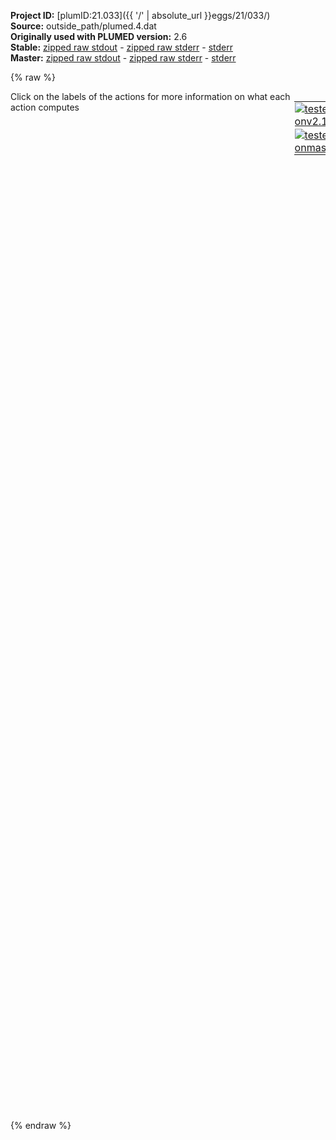 **Project ID:** [plumID:21.033]({{ '/' | absolute_url }}eggs/21/033/)  
**Source:** outside_path/plumed.4.dat  
**Originally used with PLUMED version:** 2.6  
**Stable:** [zipped raw stdout](plumed.4.dat.plumed.stdout.txt.zip) - [zipped raw stderr](plumed.4.dat.plumed.stderr.txt.zip) - [stderr](plumed.4.dat.plumed.stderr)  
**Master:** [zipped raw stdout](plumed.4.dat.plumed_master.stdout.txt.zip) - [zipped raw stderr](plumed.4.dat.plumed_master.stderr.txt.zip) - [stderr](plumed.4.dat.plumed_master.stderr)  

{% raw %}
<div style="width: 100%; float:left">
<div style="width: 90%; float:left" id="value_details_data/outside_path/plumed.4.dat"> Click on the labels of the actions for more information on what each action computes </div>
<div style="width: 10%; float:left"><table><tr><td style="padding:1px"><a href="plumed.4.dat.plumed.stderr"><img src="https://img.shields.io/badge/v2.10-failed-red.svg" alt="tested onv2.10" /></a></td></tr><tr><td style="padding:1px"><a href="plumed.4.dat.plumed_master.stderr"><img src="https://img.shields.io/badge/master-failed-red.svg" alt="tested onmaster" /></a></td></tr></table></div></div>
<pre style="width=97%;">
<span class="plumedtooltip" style="color:green">INCLUDE<span class="right">Includes an external input file, similar to #include in C preprocessor. <a href="https://www.plumed.org/doc-master/user-doc/html/_i_n_c_l_u_d_e.html" style="color:green">More details</a><i></i></span></span> <span class="plumedtooltip">FILE<span class="right">file to be included<i></i></span></span>=../base.dat

<span style="display:none;" id="data/outside_path/plumed.4.dat">The INCLUDE action with label <b></b> calculates something</span><span class="plumedtooltip" style="color:green">PATHCV<span class="right">This action is not part of PLUMED and was included by using a LOAD command <a href="https://www.plumed.org/doc-master/user-doc/html/_l_o_a_d.html" style="color:green">More details</a><i></i></span></span> LABEL=<b name="data/outside_path/plumed.4.datpcv" onclick='showPath("data/outside_path/plumed.4.dat","data/outside_path/plumed.4.datpcv","data/outside_path/plumed.4.datpcv","brown")'>pcv</b> ARG=cBR,sBR,tBF INFILE=in_cycle.input HALFLIFE=10000 PACE=500 WALKERS_RSTRIDE=500 WALKERS_ID=4 WALKERS_N=12 WALKERS_DIR=out1

<b name="data/outside_path/plumed.4.datc" onclick='showPath("data/outside_path/plumed.4.dat","data/outside_path/plumed.4.datc","data/outside_path/plumed.4.datc","brown")'>c</b>: <span class="plumedtooltip" style="color:green">CONSTANT<span class="right">Create a constant value that can be passed to actions <a href="https://www.plumed.org/doc-master/user-doc/html/_c_o_n_s_t_a_n_t.html" style="color:green">More details</a><i></i></span></span> <span class="plumedtooltip">VALUE<span class="right">the single number that you would like to store<i></i></span></span>=-1
<span style="display:none;" id="data/outside_path/plumed.4.datc">The CONSTANT action with label <b>c</b> calculates the following quantities:<table  align="center" frame="void" width="95%" cellpadding="5%"><tr><td width="5%"><b> Quantity </b>  </td><td><b> Description </b> </td></tr><tr><td width="5%">c.value</td><td>the constant value that was read from the plumed input</td></tr></table></span><b name="data/outside_path/plumed.4.dats" onclick='showPath("data/outside_path/plumed.4.dat","data/outside_path/plumed.4.dats","data/outside_path/plumed.4.dats","brown")'>s</b>: <span class="plumedtooltip" style="color:green">COMBINE<span class="right">Calculate a polynomial combination of a set of other variables. <a href="https://www.plumed.org/doc-master/user-doc/html/_c_o_m_b_i_n_e.html" style="color:green">More details</a><i></i></span></span> <span class="plumedtooltip">ARG<span class="right">the values input to this function<i></i></span></span>=pcv.s,<b name="data/outside_path/plumed.4.datc">c</b> <span class="plumedtooltip">COEFFICIENTS<span class="right"> the coefficients of the arguments in your function<i></i></span></span>=2.,1. <span class="plumedtooltip">PERIODIC<span class="right">if the output of your function is periodic then you should specify the periodicity of the function<i></i></span></span>=-1,1

<span style="display:none;" id="data/outside_path/plumed.4.dats">The COMBINE action with label <b>s</b> calculates the following quantities:<table  align="center" frame="void" width="95%" cellpadding="5%"><tr><td width="5%"><b> Quantity </b>  </td><td><b> Description </b> </td></tr><tr><td width="5%">s.value</td><td>a linear compbination</td></tr></table></span><span class="plumedtooltip" style="color:green">UPPER_WALLS<span class="right">Defines a wall for the value of one or more collective variables, <a href="https://www.plumed.org/doc-master/user-doc/html/_u_p_p_e_r__w_a_l_l_s.html" style="color:green">More details</a><i></i></span></span> <span class="plumedtooltip">ARG<span class="right">the arguments on which the bias is acting<i></i></span></span>=pcv.z <span class="plumedtooltip">AT<span class="right">the positions of the wall<i></i></span></span>=0.0  <span class="plumedtooltip">KAPPA<span class="right">the force constant for the wall<i></i></span></span>=50.0 <span class="plumedtooltip">EXP<span class="right"> the powers for the walls<i></i></span></span>=2 <span class="plumedtooltip">EPS<span class="right"> the values for s_i in the expression for a wall<i></i></span></span>=1 <span class="plumedtooltip">OFFSET<span class="right"> the offset for the start of the wall<i></i></span></span>=0 <span class="plumedtooltip">LABEL<span class="right">a label for the action so that its output can be referenced in the input to other actions<i></i></span></span>=<b name="data/outside_path/plumed.4.dattube" onclick='showPath("data/outside_path/plumed.4.dat","data/outside_path/plumed.4.dattube","data/outside_path/plumed.4.dattube","brown")'>tube</b>
<br/><span style="display:none;" id="data/outside_path/plumed.4.dattube">The UPPER_WALLS action with label <b>tube</b> calculates the following quantities:<table  align="center" frame="void" width="95%" cellpadding="5%"><tr><td width="5%"><b> Quantity </b>  </td><td><b> Description </b> </td></tr><tr><td width="5%">tube.bias</td><td>the instantaneous value of the bias potential</td></tr><tr><td width="5%">tube.force2</td><td>the instantaneous value of the squared force due to this bias potential</td></tr></table></span><span class="plumedtooltip" style="color:green">METAD<span class="right">Used to performed metadynamics on one or more collective variables. <a href="https://www.plumed.org/doc-master/user-doc/html/_m_e_t_a_d.html" style="color:green">More details</a><i></i></span></span> <span class="plumedtooltip">LABEL<span class="right">a label for the action so that its output can be referenced in the input to other actions<i></i></span></span>=<b name="data/outside_path/plumed.4.datmetad" onclick='showPath("data/outside_path/plumed.4.dat","data/outside_path/plumed.4.datmetad","data/outside_path/plumed.4.datmetad","brown")'>metad</b> <span class="plumedtooltip">ARG<span class="right">the labels of the scalars on which the bias will act<i></i></span></span>=<b name="data/outside_path/plumed.4.dats">s</b> <span class="plumedtooltip">HEIGHT<span class="right">the heights of the Gaussian hills<i></i></span></span>=0.05 <span class="plumedtooltip">SIGMA<span class="right">the widths of the Gaussian hills<i></i></span></span>=0.1 <span class="plumedtooltip">GRID_MIN<span class="right">the lower bounds for the grid<i></i></span></span>=-1 <span class="plumedtooltip">GRID_MAX<span class="right">the upper bounds for the grid<i></i></span></span>=1 <span class="plumedtooltip">PACE<span class="right">the frequency for hill addition<i></i></span></span>=500 <span class="plumedtooltip">WALKERS_RSTRIDE<span class="right">stride for reading hills files<i></i></span></span>=500 <span class="plumedtooltip">WALKERS_ID<span class="right">walker id<i></i></span></span>=4 <span class="plumedtooltip">WALKERS_N<span class="right">number of walkers<i></i></span></span>=9 <span class="plumedtooltip">WALKERS_DIR<span class="right">shared directory with the hills files from all the walkers<i></i></span></span>=out1

<span style="color:blue" class="comment">#FLUSH STRIDE=500</span>
<br/><span style="display:none;" id="data/outside_path/plumed.4.datmetad">The METAD action with label <b>metad</b> calculates the following quantities:<table  align="center" frame="void" width="95%" cellpadding="5%"><tr><td width="5%"><b> Quantity </b>  </td><td><b> Description </b> </td></tr><tr><td width="5%">metad.bias</td><td>the instantaneous value of the bias potential</td></tr></table></span><span class="plumedtooltip" style="color:green">PRINT<span class="right">Print quantities to a file. <a href="https://www.plumed.org/doc-master/user-doc/html/_p_r_i_n_t.html" style="color:green">More details</a><i></i></span></span> <span class="plumedtooltip">ARG<span class="right">the labels of the values that you would like to print to the file<i></i></span></span>=* <span class="plumedtooltip">STRIDE<span class="right"> the frequency with which the quantities of interest should be output<i></i></span></span>=10 <span class="plumedtooltip">FILE<span class="right">the name of the file on which to output these quantities<i></i></span></span>=out1/COLVAR
</pre>
{% endraw %}
